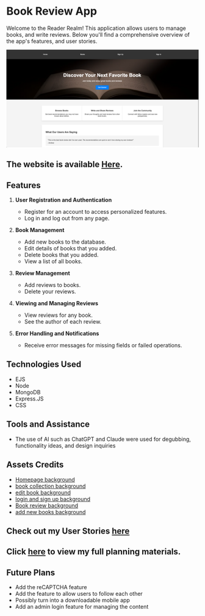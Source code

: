 # Book Review App
Welcome to the Reader Realm! This application allows users to manage books, and write reviews. Below you'll find a comprehensive overview of the app's features, and user stories.

![Application image](/public/assets/project2.png)

## The website is available [Here](https://reader-realm-eef6146ef95e.herokuapp.com/).

## Features
1. **User Registration and Authentication**

    - Register for an account to access personalized features.
    - Log in and log out from any page.

2. **Book Management**

   - Add new books to the database.
   - Edit details of books that you added.
   - Delete books that you added.
   - View a list of all books.
3. **Review Management**

   - Add reviews to books.
   - Delete your reviews.
4. **Viewing and Managing Reviews**

   - View reviews for any book.
   - See the author of each review.
5. **Error Handling and Notifications**

   - Receive error messages for missing fields or failed operations.
## Technologies Used
- EJS
- Node
- MongoDB
- Express.JS
- CSS

## Tools and Assistance
- The use of AI such as ChatGPT and Claude were used for degubbing, functionality ideas, and design inquiries 

## Assets Credits
- [Homepage background](https://www.pexels.com/photo/photography-of-book-page-1029141/)
- [book collection background ](https://www.pexels.com/photo/view-of-clouds-during-sunset-880871/)
- [edit book background](https://www.pexels.com/photo/brown-wooden-ladder-on-brown-wooden-bookshelf-220326/)
- [login and sign up background](https://www.pexels.com/photo/low-light-photo-of-opened-book-159872/)
- [Book review background](https://www.pexels.com/photo/chair-beside-book-shelves-2041540/)
- [add new books background](https://www.pexels.com/photo/books-on-shelves-2177482/)


## Check out my User Stories [here](user-stories.md)

## Click [here](https://trello.com/invite/b/66e82e85c1ad2244f5dd7172/ATTI41a8e774282c138f64bb179539333a39735BC5F5/book-review-app) to view my full planning materials.

## Future Plans
- Add the reCAPTCHA feature
- Add the feature to allow users to follow each other
- Possibly turn into a downloadable mobile app
- Add an admin login feature for managing the content
   